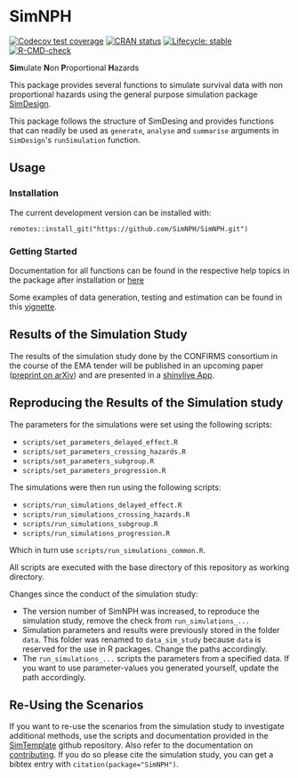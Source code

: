 # SimNPH

<!-- badges: start -->
[![Codecov test coverage](https://codecov.io/gh/SimNPH/SimNPH/branch/master/graph/badge.svg)](https://app.codecov.io/gh/SimNPH/SimNPH?branch=master)
[![CRAN status](https://www.r-pkg.org/badges/version/SimNPH)](https://CRAN.R-project.org/package=SimNPH)
[![Lifecycle: stable](https://img.shields.io/badge/lifecycle-stable-brightgreen.svg)](https://lifecycle.r-lib.org/articles/stages.html#stable)
[![R-CMD-check](https://github.com/SimNPH/SimNPH/actions/workflows/R-CMD-check.yaml/badge.svg)](https://github.com/SimNPH/SimNPH/actions/workflows/R-CMD-check.yaml)
<!-- badges: end -->

**Sim**ulate **N**on **P**roportional **H**azards

This package provides several functions to simulate survival data with non
proportional hazards using the general purpose simulation package
[SimDesign](https://cran.r-project.org/package=SimDesign).

This package follows the structure of SimDesing and provides functions that
can readily be used as `generate`, `analyse` and `summarise` arguments in 
`SimDesign`'s `runSimulation` function. 

## Usage

### Installation

The current development version can be installed with:

```
remotes::install_git("https://github.com/SimNPH/SimNPH.git")
```

### Getting Started

Documentation for all functions can be found in the respective help topics in
the package after installation or
[here](https://simnph.github.io/SimNPH/reference/index.html)

Some examples of data generation, testing and estimation can be found in this
[vignette](https://simnph.github.io/SimNPH/articles/vignettes_prebuild/simple_example.html).

## Results of the Simulation Study

The results of the simulation study done by the CONFIRMS consortium in the
course of the EMA tender will be published in an upcoming paper 
([preprint on arXiv](https://arxiv.org/abs/2310.05622)) and are presented in a 
[shinylive App](https://simnph.github.io/SimResultsShinylive/about.html). 

## Reproducing the Results of the Simulation study

The parameters for the simulations were set using the following scripts:

* `scripts/set_parameters_delayed_effect.R`
* `scripts/set_parameters_crossing_hazards.R`
* `scripts/set_parameters_subgroup.R`
* `scripts/set_parameters_progression.R`

The simulations were then run using the following scripts:

* `scripts/run_simulations_delayed_effect.R`
* `scripts/run_simulations_crossing_hazards.R`
* `scripts/run_simulations_subgroup.R`
* `scripts/run_simulations_progression.R`

Which in turn use `scripts/run_simulations_common.R`.

All scripts are executed with the base directory of this repository as working
directory.

Changes since the conduct of the simulation study:

* The version number of SimNPH was increased, to reproduce the simulation study, 
  remove the check from `run_simulations_...`
* Simulation parameters and results were previously stored in the folder `data`.
  This folder was renamed to `data_sim_study` because `data` is reserved for the
  use in R packages. Change the paths accordingly.
* The `run_simulations_...` scripts the parameters from a specified data. If you
  want to use parameter-values you generated yourself, update the path 
  accordingly.
  
## Re-Using the Scenarios

If you want to re-use the scenarios from the simulation study to investigate
additional methods, use the scripts and documentation provided in the
[SimTemplate](https://github.com/SimNPH/SimTemplate) github repository. Also
refer to the documentation on
[contributing](https://simnph.github.io/SimNPH/CONTRIBUTING.html). If you do so
please cite the simulation study, you can get a bibtex entry with
`citation(package="SimNPH")`.

